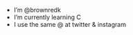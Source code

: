 - I’m @brownredk
- I’m currently learning C
- I use the same @ at twitter & instagram

<!---
brownredk/brownredk is a ✨ special ✨ repository because its `README.md` (this file) appears on your GitHub profile.
You can click the Preview link to take a look at your changes.
--->
